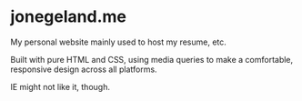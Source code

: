 jonegeland.me
=============

My personal website mainly used to host my resume, etc.

Built with pure HTML and CSS, using media queries to make a comfortable, responsive design across all platforms.



IE might not like it, though.
